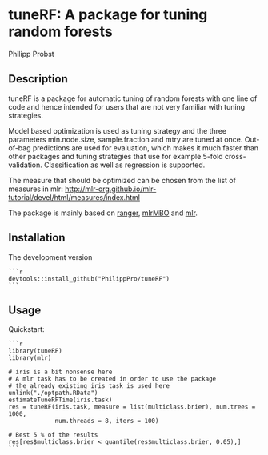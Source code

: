 
# tuneRF: A package for tuning random forests

Philipp Probst

## Description
tuneRF is a package for automatic tuning of random forests with one line of code and hence intended for users that are not very familiar with tuning strategies. 

Model based optimization is used as tuning strategy and the three parameters min.node.size, sample.fraction and mtry are tuned at once. Out-of-bag predictions are used for evaluation, which makes it much faster than other packages and tuning strategies that use for example 5-fold cross-validation. Classification as well as regression is supported. 

The measure that should be optimized can be chosen from the list of measures in mlr: http://mlr-org.github.io/mlr-tutorial/devel/html/measures/index.html

The package is mainly based on [ranger](https://github.com/imbs-hl/ranger), [mlrMBO](http://mlr-org.github.io/mlrMBO/) and [mlr](https://github.com/mlr-org/mlr/#-machine-learning-in-r). 

## Installation
The development version

    ```r
    devtools::install_github("PhilippPro/tuneRF")
    ```
    
## Usage
Quickstart:

    ```r
    library(tuneRF)
    library(mlr)

    # iris is a bit nonsense here
    # A mlr task has to be created in order to use the package
    # the already existing iris task is used here
    unlink("./optpath.RData")
    estimateTuneRFTime(iris.task)
    res = tuneRF(iris.task, measure = list(multiclass.brier), num.trees = 1000, 
                 num.threads = 8, iters = 100)

    # Best 5 % of the results
    res[res$multiclass.brier < quantile(res$multiclass.brier, 0.05),]
    ```

